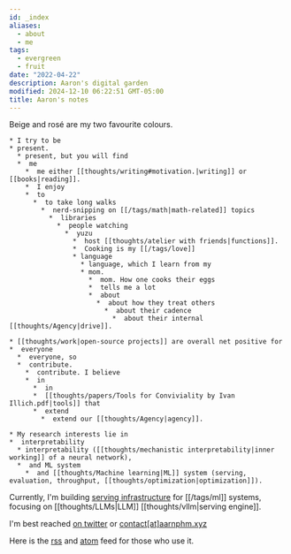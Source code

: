 ```yaml
---
id: _index
aliases:
  - about
  - me
tags:
  - evergreen
  - fruit
date: "2022-04-22"
description: Aaron's digital garden
modified: 2024-12-10 06:22:51 GMT-05:00
title: Aaron's notes
---
```


Beige and <span class="rose">rosé</span> are my two favourite colours.

```telescopic id="intro"
* I try to be
* present.
  * present, but you will find
  *  me
    *  me either [[thoughts/writing#motivation.|writing]] or [[books|reading]].
    *  I enjoy
    *  to
      *  to take long walks
        *  nerd-snipping on [[/tags/math|math-related]] topics
          *  libraries
            *  people watching
              *  yuzu
                *  host [[thoughts/atelier with friends|functions]].
                *  Cooking is my [[/tags/love]]
                * language
                  * language, which I learn from my
                  * mom.
                    *  mom. How one cooks their eggs
                    *  tells me a lot
                    *  about
                      *  about how they treat others
                        *  about their cadence
                          *  about their internal [[thoughts/Agency|drive]].
```

```telescopic id="work"
* [[thoughts/work|open-source projects]] are overall net positive for
*  everyone
  *  everyone, so
  *  contribute.
    *  contribute. I believe
    *  in
      *  in
      *  [[thoughts/papers/Tools for Conviviality by Ivan Illich.pdf|tools]] that
      *  extend
        *  extend our [[thoughts/Agency|agency]].
```

```telescopic id="research"
* My research interests lie in
*  interpretability
  * interpretability ([[thoughts/mechanistic interpretability|inner working]] of a neural network),
  *  and ML system
    *  and [[thoughts/Machine learning|ML]] system (serving, evaluation, throughput, [[thoughts/optimization|optimization]]).
```

Currently, I'm building [serving infrastructure](https://bentoml.com) for [[/tags/ml]] systems, focusing on [[thoughts/LLMs|LLM]] [[thoughts/vllm|serving engine]].

I'm best reached [on twitter](https://twitter.com/aarnphm_) or [contact\[at\]aarnphm.xyz](mailto:contact@aarnphm.xyz)

Here is the [rss](/index.xml) and [atom](/feed.xml) feed for those who use it.
